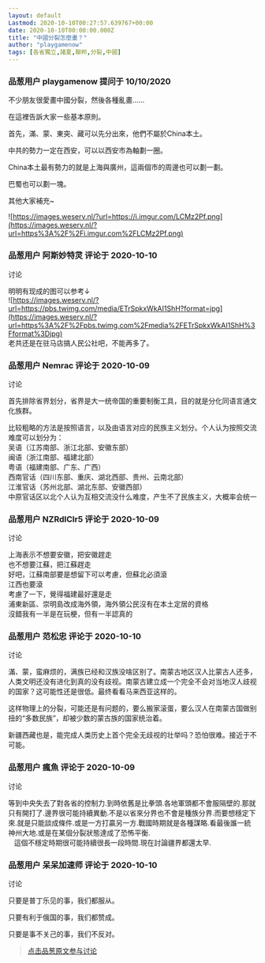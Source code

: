 ```yaml
---
layout: default
Lastmod: 2020-10-10T00:27:57.639767+00:00
date: 2020-10-10T00:00:00.000Z
title: "中國分裂怎麼畫？"
author: "playgamenow"
tags: [各省獨立,諸夏,聯邦,分裂,中國]
---
```



### 品葱用户 **playgamenow** 提问于 10/10/2020
    
不少朋友很愛畫中國分裂，然後各種亂畫......  
  
在這裡告訴大家一些基本原則。  
  
首先，滿、蒙、東突、藏可以先分出來，他們不屬於China本土。  
  
中共的勢力一定在西安，可以以西安市為軸劃一圈。  
  
China本土最有勢力的就是上海與廣州，這兩個市的周邊也可以劃一劃。  
  
巴蜀也可以劃一塊。  
  
其他大家補充~  
  
![https://images.weserv.nl/?url=https://i.imgur.com/LCMz2Pf.png](https://images.weserv.nl/?url=https%3A%2F%2Fi.imgur.com%2FLCMz2Pf.png)
    
                

### 品葱用户 **阿斯妙特灵** 评论于 2020-10-10
讨论

        
明明有现成的图可以参考↓  
![https://images.weserv.nl/?url=https://pbs.twimg.com/media/ETrSpkxWkAI1ShH?format=jpg](https://images.weserv.nl/?url=https%3A%2F%2Fpbs.twimg.com%2Fmedia%2FETrSpkxWkAI1ShH%3Fformat%3Djpg)  
老共还是在驻马店搞人民公社吧，不能再多了。
        
                

### 品葱用户 **Nemrac** 评论于 2020-10-09
讨论

        
首先排除省界划分，省界是大一统帝国的重要制衡工具，目的就是分化同语言通文化族群。  
  
比较粗略的方法是按照语言，以及由语言对应的民族主义划分。个人认为按照交流难度可以划分为：  
吴语（江苏南部、浙江北部、安徽东部）  
闽语（浙江南部、福建北部）  
粤语（福建南部、广东、广西）  
西南官话（四川东部、重庆、湖北西部、贵州、云南北部）  
江淮官话（苏州北部、湖北东部、安徽西部）  
中原官话区以北个人认为互相交流没什么难度，产生不了民族主义，大概率会统一
        
                

### 品葱用户 **NZRdlClr5** 评论于 2020-10-09
讨论

        
上海表示不想要安徽，把安徽趕走  
也不想要江蘇，把江蘇趕走  
好吧，江蘇南部要是想留下可以考慮，但蘇北必須滾  
江西也要滾  
考慮了一下，覺得福建最好還是走  
浦東新區、崇明島改成海外領，海外領公民沒有在本土定居的資格  
沒錯我有一半是在玩梗，但有一半認真的
        
                

### 品葱用户 **范松忠** 评论于 2020-10-10
讨论

        
滿、蒙，蛮麻烦的，满族已经和汉族没啥区别了。南蒙古地区汉人比蒙古人还多，人类文明还没有进化到真的没有歧视。南蒙古建立成一个完全不会对当地汉人歧视的国家？这可能性还是很低。最终看看马来西亚这样的。  
  
这样物理上的分裂，可能还是有问题的，要么搬家滚蛋，要么汉人在南蒙古国做别扭的“多数民族”，却被少数的蒙古族的国家统治着。  
  
新疆西藏也是，能完成人类历史上首个完全无歧视的壮举吗？恐怕很难。接近于不可能。
        
                

### 品葱用户 **瘋魚** 评论于 2020-10-09
 讨论

        
等到中央失去了對各省的控制力.到時依舊是比拳頭.各地軍頭都不會服隔壁的.那就只有開打了.邊界很可能持續異動.不是以省來分界也不會是種族分界.而要想穩定下來.就是只能談成條件.或是一方打贏另一方.戰國時期就是各種謀略.看最後誰一統神州大地.或是在某個分裂狀態達成了恐怖平衡.  
   這個不穩定時期很可能持續很長一段時間.現在討論疆界都還太早.
        
                

### 品葱用户 **呆呆加速师** 评论于 2020-10-10
讨论

        
只要是普丁乐见的事，我们都服从。  
  
只要有利于俄国的事，我们都赞成。  
  
只要是事不关己的事，我们不反对。
        
                





> [点击品葱原文参与讨论](https://pincong.rocks/question/32001)

